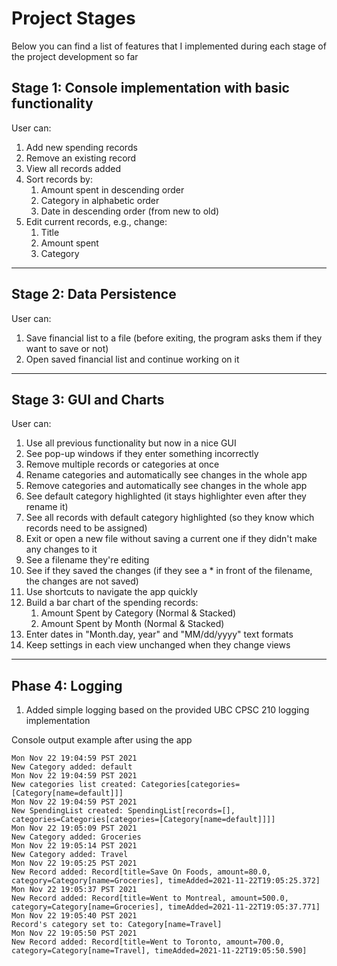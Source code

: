 # Project Stages
Below you can find a list of features that I implemented during each stage of the project development so far

## Stage 1: Console implementation with basic functionality
User can:
1. Add new spending records
2. Remove an existing record
3. View all records added
4. Sort records by:
    1. Amount spent in descending order
    2. Category in alphabetic order
    3. Date in descending order (from new to old)
5. Edit current records, e.g., change:
    1. Title
    2. Amount spent
    3. Category
---

## Stage 2: Data Persistence
User can:
1. Save financial list to a file (before exiting, the program asks them if they want to save or not)
2. Open saved financial list and continue working on it
---

## Stage 3: GUI and Charts
User can:

1. Use all previous functionality but now in a nice GUI
2. See pop-up windows if they enter something incorrectly
3. Remove multiple records or categories at once
4. Rename categories and automatically see changes in the whole app
5. Remove categories and automatically see changes in the whole app
6. See default category highlighted (it stays highlighter even after they rename it)
7. See all records with default category highlighted (so they know which records need to be assigned)
8. Exit or open a new file without saving a current one if they didn't make any changes to it
9. See a filename they're editing
10. See if they saved the changes (if they see a * in front of the filename, the changes are not saved)
11. Use shortcuts to navigate the app quickly
12. Build a bar chart of the spending records:
    1. Amount Spent by Category (Normal & Stacked)
    2. Amount Spent by Month (Normal & Stacked)
13. Enter dates in "Month.day, year" and "MM/dd/yyyy" text formats
14. Keep settings in each view unchanged when they change views

---
## Phase 4: Logging
1. Added simple logging based on the provided UBC CPSC 210 logging implementation

Console output example after using the app
````
Mon Nov 22 19:04:59 PST 2021
New Category added: default
Mon Nov 22 19:04:59 PST 2021
New categories list created: Categories[categories=[Category[name=default]]]
Mon Nov 22 19:04:59 PST 2021
New SpendingList created: SpendingList[records=[], categories=Categories[categories=[Category[name=default]]]]
Mon Nov 22 19:05:09 PST 2021
New Category added: Groceries
Mon Nov 22 19:05:14 PST 2021
New Category added: Travel
Mon Nov 22 19:05:25 PST 2021
New Record added: Record[title=Save On Foods, amount=80.0, category=Category[name=Groceries], timeAdded=2021-11-22T19:05:25.372]
Mon Nov 22 19:05:37 PST 2021
New Record added: Record[title=Went to Montreal, amount=500.0, category=Category[name=Groceries], timeAdded=2021-11-22T19:05:37.771]
Mon Nov 22 19:05:40 PST 2021
Record's category set to: Category[name=Travel]
Mon Nov 22 19:05:50 PST 2021
New Record added: Record[title=Went to Toronto, amount=700.0, category=Category[name=Travel], timeAdded=2021-11-22T19:05:50.590]
````
